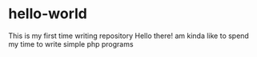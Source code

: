 # hello-world
This is my first time writing repository
Hello there! am kinda like to spend my time to write simple php programs
